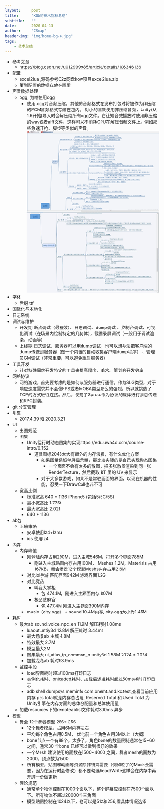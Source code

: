 ```yaml
---
layout:     post
title:      "KOW的技术指标总结"
subtitle:   ""
date:       2020-04-13
author:     "CSoap"
header-img: "img/home-bg-o.jpg"
tags:
    - 技术总结
---
```

- 参考文章
    - https://blog.csdn.net/u012999985/article/details/106346136
- 配置
    - excel2lua ,源码参考C2z网盘kow项目excel2lua.zip
    - 策划配置的数据存放在哪里
- 声音数据处理
    - ogg, 为啥使用ogg
        - 使用.ogg对音频压缩，其他的音频格式在发布打包时将被作为非压缩的PCM音频格式存储在包内。 对小的音效使用非压缩音频，Unity(从1.6开始)导入时会解压缩所有ogg文件。它让短音效播放时使用非压缩的wav或者aiff文件，这样可以不消耗CPU在解压音频文件上。例如那些急速开枪、脚步等类似的声音。
        ![音频优化](/img/in-post/post-js-version/music/music_1.png )
        ![音频优化](/img/in-post/post-js-version/music/music_2.png)
- 字体
    - 后缀 ttf
- 国际化与本地化
- 日志系统
- 调试与维护
    - 开发期 断点调试（最有效）、日志调试、dump调试 、控制台调试，可视化调试（在场景内绘制特定的几何体），截图录屏调试（一般用于调试渲染，动画等）
    - 上线期 日志调试、服务器可以用dump调试，也可以想办法把客户端的dump传送到服务器（做一个内置的自动收集客户端dump程序） 、管理员GM调试（非常重要，可以避免重启服务器）
- 工具开发
    - 针对特殊需求开发特定的工具来提高程序、美术、策划的开发效率
- 网络协议
    - 网络游戏，首先要考虑的是如何与服务器进行通信。作为SLG类型，对于响应速度需求并不会像FPS或者MOBA类型那么的强烈。所以就挑选了TCP的方式进行连接。然后，使用了Sproto作为协议的载体进行消息传递和RPC封装。
- git 分支管理
- 引擎
    - 2017.4.39 和 2020.3.21
- UI
    - 出图规范
    - 图集
        - Unity运行时动态图集的实现https://edu.uwa4d.com/course-intro/0/152
            - 道具图标2048太大有额外的内存浪费，有什么优化方案
                - 如果图量远超单屏显示量，那比较实际的是自己实现动态图集
                    - 一个页面不会有太多的散图，把多张散图渲染到同一张RenderTexture，然后截取 RT 里的 UV 来显示
                - 对于大多数游戏，如果不是常驻画面的界面，以现在机器的性能，忍受一下DrawCall也非不可
    - 宽高比例
        - 标准宽高 640 * 1136  iPhone5 (包括5/5C/5S)
        - 最小宽高比 1.775f
        - 最大宽高比 2.02f
        - 640 * 1136
- ab包
    - 压缩策略
        - 安卓使用lz4+lzma
        - ios 使用lz4
- 内存
    - 内存峰值
        - 刚登陆内存占用290M，进入主城546M，打开多个界面785M
            - 刚进入主城贴图内存占用100M， Meshes 1.2M，Materials 占用167KB，舞会场景12个模型Meshs内存占用2.6M
        - 对比lol手游 匹配界面942M 游戏界面1.2G
        - 对比竞品
            - 叫我大掌柜
                - 包 474.1M，刚进入主界面内存 807M
            - 极品芝麻官
                - 包 477.4M 刚进入主界面390M内存
        - music（city.ogg） + sound 10.4M内存, city.ogg大小为1.45M
- 耗时
    - 最大ab sound_voice_npc_en 11.9M 解压耗时1.08ms
        - luaout.untiy3d  12.8M 解压耗时 3.44ms
        - 最大场景ab 主城 4.8M
        - 特效最大 2.7M
        - 模型最大2M
        - 图集最大 ui_atlas_tp_common_n.unity3d 1.58M 2024 * 2024
        - 加载龙岛ab 耗时93.9ms
    - 监控手段
        - load界面耗时超过100ms打印日志
        - 实例化耗时、onloaded耗时、加载后逻辑耗时超过50ms耗时打印日志
        - adb shell dumpsys meminfo com.onemt.and.kc.test,查看当前应用内存 pss total就是内存总占用, Reserved Total 和 Used Total 为Unity引擎在内存方面的总体分配量和总体使用量
    - 加载resources下的remoteablist文件耗时300ms 异步
- 模型
   - 舞会 12个舞者模型 256* 256
        - 12个舞者模型，占用6M内存左右
        - 平均每个角色占用0.5M， 优化前一个角色占用3M以上（大概）
        - bone节点一个有88个，太多了，角色bone的数量限制通常在15~60 之间，通常30 个bone 已经可以做到很好的效果
        - 一个Mesh 建议使用的面数在1500~4000 之间，舞者mesh的面数为2000，顶点数为1500
        - 所有模型，贴图和动画等资源除非特殊需要（例如粒子的Mesh会需要，因为在运行时会修改）都不要勾选Read/Write这样会在内存中再开辟一份做更新
    - 理论规范
        - 通常单个物体控制在1000个面以下，整个屏幕应控制在7500个面以下。所有物体不超过20000个三角面
        - 模型贴图控制在1024以下，也可以是512和256,看具体情况选择
